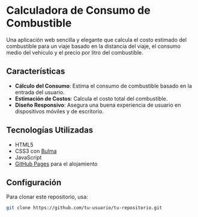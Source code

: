 # Calculadora de Consumo de Combustible

Una aplicación web sencilla y elegante que calcula el costo estimado del combustible para un viaje basado en la distancia del viaje, el consumo medio del vehículo y el precio por litro del combustible.

## Características

- **Cálculo del Consumo**: Estima el consumo de combustible basado en la entrada del usuario.
- **Estimación de Costos**: Calcula el costo total del combustible.
- **Diseño Responsivo**: Asegura una buena experiencia de usuario en dispositivos móviles y de escritorio.

## Tecnologías Utilizadas

- HTML5
- CSS3 con [Bulma](https://bulma.io/)
- JavaScript
- [GitHub Pages](https://pages.github.com/) para el alojamiento

## Configuración

Para clonar este repositorio, usa:

```bash
git clone https://github.com/tu-usuario/tu-repositorio.git
